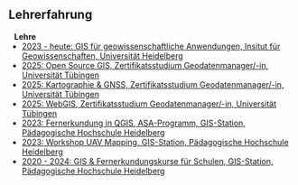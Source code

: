 ## Lehrerfahrung

<h4 style="margin:0 10px 0;">Lehre</h4>

<ul style="margin:0 0 20px;">
  <li><a href="https://einfuhrung-gis-fur-geowissenschaften.readthedocs.io/de/latest/index.html"><autocolor>2023 - heute: GIS für geowissenschaftliche Anwendungen, Insitut für Geowissenschaften, Universität Heidelberg</autocolor></a></li>
  <li><a href="https://www.suedwissen.de/weiterbildung-finden/it/geodatenmanager-in-670"><autocolor>2025: Open Source GIS, Zertifikatsstudium Geodatenmanager/-in, Universität Tübingen</autocolor></a></li>
  <li><a href="hhttps://www.suedwissen.de/weiterbildung-finden/it/geodatenmanager-in-670"><autocolor>2025: Kartographie & GNSS, Zertifikatsstudium Geodatenmanager/-in, Universität Tübingen</autocolor></a></li>
  <li><a href="https://www.suedwissen.de/weiterbildung-finden/it/geodatenmanager-in-670"><autocolor>2025: WebGIS, Zertifikatsstudium Geodatenmanager/-in, Universität Tübingen</autocolor></a></li>
  <li><a href="https://github.com/GeowazM/Remote_Sensing_in_QGIS"><autocolor>2023: Fernerkundung in QGIS, ASA-Programm, GIS-Station, Pädagogische Hochschule Heidelberg</autocolor></a></li>
  <li><a href="https://github.com/GeowazM/Short_introduction_to_UAV_mapping"><autocolor>2023: Workshop UAV Mapping, GIS-Station, Pädagogische Hochschule Heidelberg</autocolor></a></li>
  <li><a href="https://geospektiv2go.rgeo.de/blifexplorer/"><autocolor>2020 - 2024: GIS & Fernerkundungskurse für Schulen, GIS-Station, Pädagogische Hochschule Heidelberg</autocolor></a></li>
</ul>